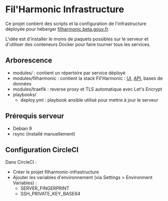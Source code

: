 # Fil'Harmonic Infrastructure

Ce projet contient des scripts et la configuration de l'infrastructure déployée pour héberger [filharmonic.beta.gouv.fr](https://filharmonic.beta.gouv.fr).

L'idée est d'installer le moins de paquets possibles sur le serveur et d'utiliser des conteneurs Docker pour faire tourner tous les services.


## Arborescence

- modules/ : contient un répertoire par service déployé
- modules/filharmonic : contient la stack Fil'Harmonic : [UI](https://github.com/MTES-MCT/filharmonic-ui), [API](https://github.com/MTES-MCT/filharmonic-api), bases de données
- modules/traefik : reverse proxy et TLS automatique avec Let's Encrypt
- playbooks/
  - deploy.yml : playbook ansible utilisé pour mettre à jour le serveur


## Prérequis serveur

- Debian 9
- rsync (installé manuellement)


## Configuration CircleCI

Dans CircleCI :
- Créer le projet filharmonic-infrastructure
- Ajouter les variables d'environnement (via Settings > Environment Variables) :
  - SERVER_FINGERPRINT
  - SSH_PRIVATE_KEY_BASE64
